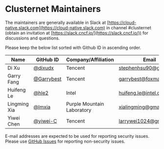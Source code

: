 # Clusternet Maintainers

The maintainers are generally available in Slack at [https://cloud-native.slack.com](https://cloud-native.slack.com) in
channel #clusternet (obtain an invitation at [https://slack.cncf.io/](https://slack.cncf.io/)) for discussions and questions.

Please keep the below list sorted with Github ID in ascending order.

| Name         | GitHub ID                                  | Company/Affiliation        | Email                                                   |
|--------------|--------------------------------------------|----------------------------|---------------------------------------------------------|
| Di Xu        | [@dixudx](https://github.com/dixudx)       | Tencent                    | [stephenhsu90@gmail.com](mailto:stephenhsu90@gmail.com) |
| Garry Fang   | [@Garrybest](https://github.com/Garrybest) | Tencent                    | [garrybest@foxmail.com](mailto:garrybest@foxmail.com)   |
| Huifeng Le   | [@hle2](https://github.com/hle2)           | Intel                      | [huifeng.le@intel.com](mailto:huifeng.le@intel.com)     |
| Lingming Xia | [@lmxia](https://github.com/lmxia)         | Purple Mountain Laboratory | [xialingming@gmail.com](mailto:xialingming@gmail.com)   |
| Yiwei Chen   | [@yiwei-C](https://github.com/yiwei-C)     | Tencent                    | [larrywei1024@gmail.com](mailto:larrywei1024@gmail.com) |

E-mail addresses are expected to be used for reporting security issues. Please use
[GitHub Issues](https://github.com/clusternet/clusternet/issues) for reporting non-security issues. 
